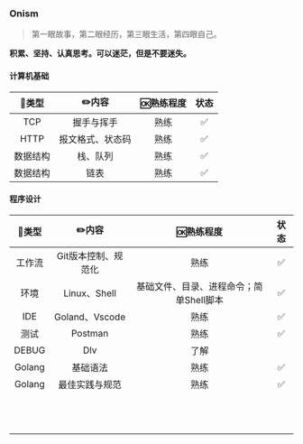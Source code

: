 ### Onism
> 第一眼故事，第二眼经历，第三眼生活，第四眼自己。

**积累、坚持、认真思考。可以迷茫，但是不要迷失。**

#### 计算机基础

|  🍭类型   |      ✏️内容       | 🆗熟练程度 | 状态 |
| :------: | :--------------: | :-------: | :--: |
|   TCP    |    握手与挥手    |   熟练    |  ✅   |
|   HTTP   | 报文格式、状态码 |   熟练    |  ✅   |
| 数据结构 |     栈、队列     |   熟练    |  ✅   |
| 数据结构 |       链表       |   熟练    |  ✅   |

#### 程序设计

| 🍭类型  |        ✏️内容        |                🆗熟练程度                | 状态 |
| :----: | :-----------------: | :-------------------------------------: | :--: |
| 工作流 | Git版本控制、规范化 |                  熟练                   |  ✅   |
|  环境  |    Linux、Shell     | 基础文件、目录、进程命令；简单Shell脚本 |  ✅   |
|  IDE   |   Goland、Vscode    |                  熟练                   |  ✅   |
|  测试  |       Postman       |                  熟练                   |  ✅   |
| DEBUG  |         Dlv         |                  了解                   |      |
| Golang |      基础语法       |                  熟练                   |  ✅   |
| Golang |   最佳实践与规范    |                  熟练                   |  ✅   |
|        |                     |                                         |      |
|        |                     |                                         |      |
|        |                     |                                         |      |
|        |                     |                                         |      |
|        |                     |                                         |      |
|        |                     |                                         |      |
|        |                     |                                         |      |
|        |                     |                                         |      |
|        |                     |                                         |      |
|        |                     |                                         |      |
|        |                     |                                         |      |
|        |                     |                                         |      |
